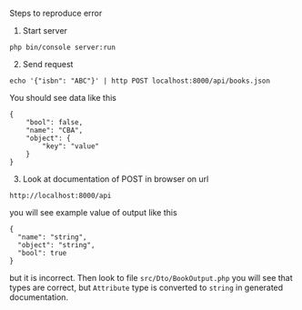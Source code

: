 Steps to reproduce error

1) Start server

```
php bin/console server:run
```

2) Send request 

```
echo '{"isbn": "ABC"}' | http POST localhost:8000/api/books.json
```

You should see data like this

```
{
    "bool": false,
    "name": "CBA",
    "object": {
        "key": "value"
    }
}
```

3) Look at documentation of POST in browser on url

```
http://localhost:8000/api
```

you will see example value of output like this

```
{
  "name": "string",
  "object": "string",
  "bool": true
}
```

but it is incorrect. Then look to file `src/Dto/BookOutput.php` you will see that types are correct,
but `Attribute` type is converted to `string` in generated documentation.